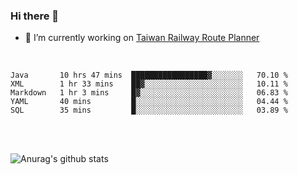 ### Hi there 👋

- 🔭 I’m currently working on [Taiwan Railway Route Planner](https://github.com/Taiwan-Railway-Route-Planner)

<br/>

<!--START_SECTION:waka-->
```text
Java       10 hrs 47 mins  █████████████████▓░░░░░░░   70.10 % 
XML        1 hr 33 mins    ██▓░░░░░░░░░░░░░░░░░░░░░░   10.11 % 
Markdown   1 hr 3 mins     █▓░░░░░░░░░░░░░░░░░░░░░░░   06.83 % 
YAML       40 mins         █░░░░░░░░░░░░░░░░░░░░░░░░   04.44 % 
SQL        35 mins         █░░░░░░░░░░░░░░░░░░░░░░░░   03.89 % 
```
<!--END_SECTION:waka-->

<br/>
<br/>

![Anurag's github stats](https://github-readme-stats.vercel.app/api?username=DepickereSven&show_icons=true&theme=tokyonight)



<!--
**DepickereSven/DepickereSven** is a ✨ _special_ ✨ repository because its `README.md` (this file) appears on your GitHub profile.

Here are some ideas to get you started:

- 🔭 I’m currently working on ...
- 🌱 I’m currently learning ...
- 👯 I’m looking to collaborate on ...
- 🤔 I’m looking for help with ...
- 💬 Ask me about ...
- 📫 How to reach me: ...
- 😄 Pronouns: ...
- ⚡ Fun fact: ...
-->
